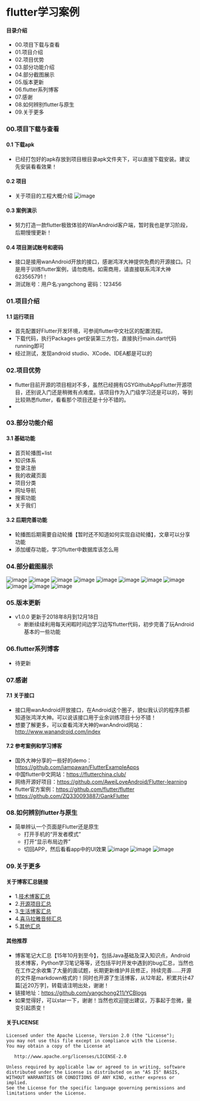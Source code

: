 # flutter学习案例
#### 目录介绍
- 00.项目下载与查看
- 01.项目介绍
- 02.项目优势
- 03.部分功能介绍
- 04.部分截图展示
- 05.版本更新
- 06.flutter系列博客
- 07.感谢
- 08.如何辨别flutter与原生
- 09.关于更多



### 00.项目下载与查看
#### 0.1 下载apk
- 已经打包好的apk存放到项目根目录apk文件夹下，可以直接下载安装。建议先安装看看效果！

#### 0.2 项目
- 关于项目的工程大概介绍
![image](https://github.com/yangchong211/ycflutter/blob/master/iamge/0.png)


#### 0.3 案例演示
- 努力打造一款flutter极致体验的WanAndroid客户端，暂时我也是学习阶段，后期慢慢更新！


#### 0.4 项目测试账号和密码
- 接口是接用wanAndroid开放的接口，感谢鸿洋大神提供免费的开源接口。只是用于训练flutter案例，请勿商用。如需商用，请直接联系鸿洋大神623565791！
- 测试账号：用户名:yangchong     密码：123456


### 01.项目介绍
#### 1.1 运行项目
- 首先配置好Flutter开发环境，可参阅flutter中文社区的配置流程。
- 下载代码，执行Packages get安装第三方包，直接执行main.dart代码running即可
- 经过测试，发现android studio、XCode、IDEA都是可以的


### 02.项目优势
- flutter目前开源的项目相对不多，虽然已经拥有GSYGithubAppFlutter开源项目，还别说入门还是稍微有点难度。该项目作为入门级学习还是可以的，等到比较熟悉flutter，看看那个项目还是十分不错的。
-



### 03.部分功能介绍
#### 3.1 基础功能
- 首页轮播图+list
- 知识体系
- 登录注册
- 我的收藏页面
- 项目分类
- 网址导航
- 搜索功能
- 关于我们



#### 3.2 后期完善功能
- 轮播图后期需要自动轮播【暂时还不知道如何实现自动轮播】，文章可以分享功能
- 添加缓存功能，学习flutter中数据库该怎么用


### 04.部分截图展示
![image](https://github.com/yangchong211/ycflutter/blob/master/iamge/1.jpg)
![image](https://github.com/yangchong211/ycflutter/blob/master/iamge/2.jpg)
![image](https://github.com/yangchong211/ycflutter/blob/master/iamge/3.jpg)
![image](https://github.com/yangchong211/ycflutter/blob/master/iamge/4.jpg)
![image](https://github.com/yangchong211/ycflutter/blob/master/iamge/5.jpg)
![image](https://github.com/yangchong211/ycflutter/blob/master/iamge/6.jpg)
![image](https://github.com/yangchong211/ycflutter/blob/master/iamge/7.jpg)
![image](https://github.com/yangchong211/ycflutter/blob/master/iamge/8.jpg)
![image](https://github.com/yangchong211/ycflutter/blob/master/iamge/9.jpg)
![image](https://github.com/yangchong211/ycflutter/blob/master/iamge/10.jpg)
![image](https://github.com/yangchong211/ycflutter/blob/master/iamge/11.jpg)


### 05.版本更新
- v1.0.0 更新于2018年8月到12月18日
    - 断断续续利用每天闲暇时间边学习边写flutter代码，初步完善了玩Android基本的一些功能


### 06.flutter系列博客
- 待更新


### 07.感谢
#### 7.1 关于接口
- 接口用wanAndroid开放接口，在Android这个圈子，貌似我认识的程序员都知道张鸿洋大神。可以说该接口用于业余训练项目十分不错！
- 想要了解更多，可以查看鸿洋大神的wanAndroid网站：http://www.wanandroid.com/index


#### 7.2 参考案例和学习博客
- 国外大神分享的一些好的demo：https://github.com/iampawan/FlutterExampleApps
- 中国flutter中文网站：https://flutterchina.club/
- 网络开源好项目：https://github.com/AweiLoveAndroid/Flutter-learning
- flutter官方案例：https://github.com/flutter/flutter
- https://github.com/ZQ330093887/GankFlutter


### 08.如何辨别flutter与原生
- 简单辨认一个页面是Flutter还是原生
    - 打开手机的“开发者模式”
    - 打开“显示布局边界”
    - 切回APP，然后看看app中的UI效果
![image](https://github.com/yangchong211/ycflutter/blob/master/iamge/12.jpg)
![image](https://github.com/yangchong211/ycflutter/blob/master/iamge/13.jpg)
![image](https://github.com/yangchong211/ycflutter/blob/master/iamge/14.jpg)



### 09.关于更多
#### 关于博客汇总链接
- 1.[技术博客汇总](https://www.jianshu.com/p/614cb839182c)
- 2.[开源项目汇总](https://blog.csdn.net/m0_37700275/article/details/80863574)
- 3.[生活博客汇总](https://blog.csdn.net/m0_37700275/article/details/79832978)
- 4.[喜马拉雅音频汇总](https://www.jianshu.com/p/f665de16d1eb)
- 5.[其他汇总](https://www.jianshu.com/p/53017c3fc75d)


#### 其他推荐
- 博客笔记大汇总【15年10月到至今】，包括Java基础及深入知识点，Android技术博客，Python学习笔记等等，还包括平时开发中遇到的bug汇总，当然也在工作之余收集了大量的面试题，长期更新维护并且修正，持续完善……开源的文件是markdown格式的！同时也开源了生活博客，从12年起，积累共计47篇[近20万字]，转载请注明出处，谢谢！
- 链接地址：https://github.com/yangchong211/YCBlogs
- 如果觉得好，可以star一下，谢谢！当然也欢迎提出建议，万事起于忽微，量变引起质变！


#### 关于LICENSE
```
Licensed under the Apache License, Version 2.0 (the "License");
you may not use this file except in compliance with the License.
You may obtain a copy of the License at

   http://www.apache.org/licenses/LICENSE-2.0

Unless required by applicable law or agreed to in writing, software
distributed under the License is distributed on an "AS IS" BASIS,
WITHOUT WARRANTIES OR CONDITIONS OF ANY KIND, either express or implied.
See the License for the specific language governing permissions and
limitations under the License.
```
















